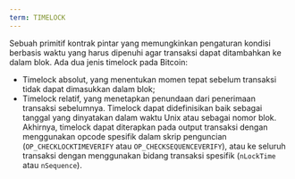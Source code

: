 ```yaml
---
term: TIMELOCK
---
```


Sebuah primitif kontrak pintar yang memungkinkan pengaturan kondisi berbasis waktu yang harus dipenuhi agar transaksi dapat ditambahkan ke dalam blok. Ada dua jenis timelock pada Bitcoin:
* Timelock absolut, yang menentukan momen tepat sebelum transaksi tidak dapat dimasukkan dalam blok;
* Timelock relatif, yang menetapkan penundaan dari penerimaan transaksi sebelumnya.
Timelock dapat didefinisikan baik sebagai tanggal yang dinyatakan dalam waktu Unix atau sebagai nomor blok. Akhirnya, timelock dapat diterapkan pada output transaksi dengan menggunakan opcode spesifik dalam skrip penguncian (`OP_CHECKLOCKTIMEVERIFY` atau `OP_CHECKSEQUENCEVERIFY`), atau ke seluruh transaksi dengan menggunakan bidang transaksi spesifik (`nLockTime` atau `nSequence`).